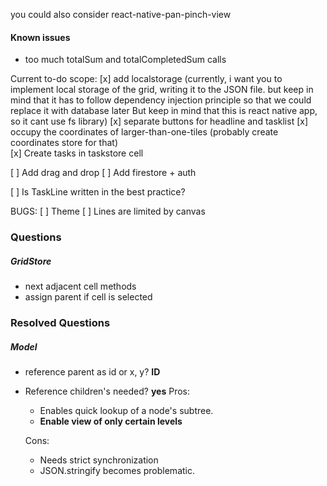 you could also consider react-native-pan-pinch-view

#### Known issues

- too much totalSum and totalCompletedSum calls

Current to-do scope:
[x] add localstorage (currently, i want you to implement local storage of the grid, writing it to the JSON file. but keep in mind that it has to follow dependency injection principle so that we could replace it with database later
But keep in mind that this is react native app, so it cant use fs library)
[x] separate buttons for headline and tasklist
[x] occupy the coordinates of larger-than-one-tiles (probably create coordinates store for that)  
[x] Create tasks in taskstore cell

[ ] Add drag and drop
[ ] Add firestore + auth

[ ] Is TaskLine written in the best practice?

BUGS:
[ ] Theme
[ ] Lines are limited by canvas

### Questions

##### GridStore

- next adjacent cell methods
- assign parent if cell is selected

### Resolved Questions

##### Model

- reference parent as id or x, y? **ID**
- Reference children's needed? **yes**
  Pros:

  - Enables quick lookup of a node's subtree.
  - **Enable view of only certain levels**

  Cons:

  - Needs strict synchronization
  - JSON.stringify becomes problematic.
